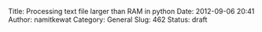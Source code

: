 Title: Processing text file larger than RAM in python
Date: 2012-09-06 20:41
Author: namitkewat
Category: General
Slug: 462
Status: draft


